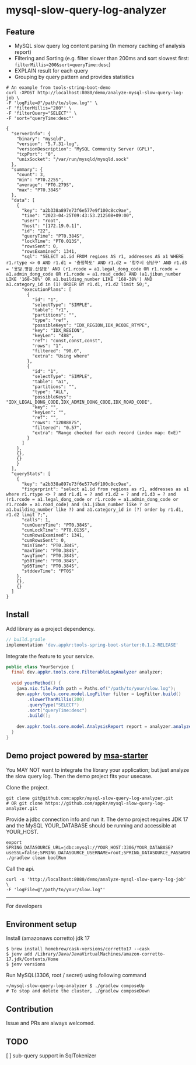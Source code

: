 # mysql-slow-query-log-analyzer

## Feature

- MySQL slow query log content parsing (In memory caching of analysis report)
- Filtering and Sorting (e.g. filter slower than 200ms and sort slowest first: `filterMillis=200&sort=queryTime:desc`)
- EXPLAIN result for each query
- Grouping by query pattern and provides statistics

```shell
# An example from tools-string-boot-demo
curl -XPOST http://localhost:8080/demo/analyze-mysql-slow-query-log-job \
-F 'logFile=@"/path/to/slow.log"' \
-F 'filterMillis="200"' \
-F 'filterQuery="SELECT"' \
-F 'sort="queryTime:desc"'

{
  "serverInfo": {
    "binary": "mysqld",
    "version": "5.7.31-log",
    "versionDescription": "MySQL Community Server (GPL)",
    "tcpPort": "0",
    "unixSocket": "/var/run/mysqld/mysqld.sock"
  },
  "summary": {
    "count": 3,
    "min": "PT0.225S",
    "average": "PT0.279S",
    "max": "PT0.384S"
  },
  "data": [
    {
      "key": "a2b338a897e73f6e577e9f100c8cc9ae",
      "time": "2023-04-25T09:43:53.212508+09:00",
      "user": "root",
      "host": "[172.19.0.1]",
      "id": "22",
      "queryTime": "PT0.384S",
      "lockTime": "PT0.013S",
      "rowsSent": 0,
      "rowsExamined": 1341,
      "sql": "SELECT a1.id FROM regions AS r1, addresses AS a1 WHERE r1.rtype <> 0 AND r1.d1 = '충청북도' AND r1.d2 = '청주시 상당구' AND r1.d3 = '용담.명암.산성동' AND (r1.rcode = a1.legal_dong_code OR r1.rcode = a1.admin_dong_code OR r1.rcode = a1.road_code) AND (a1.jibun_number LIKE '168-38%' OR a1.building_number LIKE '168-38%') AND a1.category_id in (1) ORDER BY r1.d1, r1.d2 limit 50;",
      "executionPlans": [
        {
          "id": "1",
          "selectType": "SIMPLE",
          "table": "r1",
          "partitions": "",
          "type": "ref",
          "possibleKeys": "IDX_REGION,IDX_RCODE_RTYPE",
          "key": "IDX_REGION",
          "keyLen": "488",
          "ref": "const,const,const",
          "rows": "1",
          "filtered": "90.0",
          "extra": "Using where"
        },
        {
          "id": "1",
          "selectType": "SIMPLE",
          "table": "a1",
          "partitions": "",
          "type": "ALL",
          "possibleKeys": "IDX_LEGAL_DONG_CODE,IDX_ADMIN_DONG_CODE,IDX_ROAD_CODE",
          "key": "",
          "keyLen": "",
          "ref": "",
          "rows": "12088875",
          "filtered": "0.57",
          "extra": "Range checked for each record (index map: 0xE)"
        }
      ]
    },
    {},
    {}
    }
  ],
  "queryStats": [
    {
      "key": "a2b338a897e73f6e577e9f100c8cc9ae",
      "fingerprint": "select a1.id from regions as r1, addresses as a1 where r1.rtype <> ? and r1.d1 = ? and r1.d2 = ? and r1.d3 = ? and (r1.rcode = a1.legal_dong_code or r1.rcode = a1.admin_dong_code or r1.rcode = a1.road_code) and (a1.jibun_number like ? or a1.building_number like ?) and a1.category_id in (?) order by r1.d1, r1.d2 limit ?;",
      "calls": 1,
      "cumQueryTime": "PT0.384S",
      "cumLockTime": "PT0.013S",
      "cumRowsExamined": 1341,
      "cumRowsSent": 0,
      "minTime": "PT0.384S",
      "maxTime": "PT0.384S",
      "avgTime": "PT0.384S",
      "p50Time": "PT0.384S",
      "p95Time": "PT0.384S",
      "stddevTime": "PT0S"
    },
    {},
    {}
  ]
}
```

## Install

Add library as a project dependency.

```groovy
// build.gradle
implementation 'dev.appkr:tools-spring-boot-starter:0.1.2-RELEASE'
```

Integrate the feature to your service.

```java
public class YourService {
  final dev.appkr.tools.core.FilterableLogAnalyzer analyzer;
  
  void yourMethod() {
    java.nio.file.Path path = Paths.of("/path/to/your/slow.log");
    dev.appkr.tools.core.model.LogFilter filter = LogFilter.build()
        .slowerThanMillis(200)
        .queryType("SELECT")
        .sort("queryTime:desc")
        .build();
    
    dev.appkr.tools.core.model.AnalysisReport report = analyzer.analyze(path, filter);
  }
}
```

## Demo project powered by [msa-starter](https://github.com/appkr/msa-starter)

You MAY NOT want to integrate the library your application; but just analyze the slow query log. Then the demo project fits your usecase.

Clone the project.

```shell
git clone git@github.com:appkr/mysql-slow-query-log-analyzer.git
# OR git clone https://github.com/appkr/mysql-slow-query-log-analyzer.git
```

Provide a jdbc connection info and run it. The demo project requires JDK 17 and the MySQL YOUR_DATABASE should be running and accessible at YOUR_HOST.

```shell
export SPRING_DATASOURCE_URL=jdbc:mysql://YOUR_HOST:3306/YOUR_DATABASE?useSSL=false;SPRING_DATASOURCE_USERNAME=root;SPRING_DATASOURCE_PASSWORD=root
./gradlew clean bootRun
```

Call the api.

```shell
curl -s 'http://localhost:8080/demo/analyze-mysql-slow-query-log-job' \
-F 'logFile=@"/path/to/your/slow.log"'
```

---

For developers

## Environment setup

Install (amazonaws corretto) jdk 17
```shell
$ brew install homebrew/cask-versions/corretto17 --cask
$ jenv add /Library/Java/JavaVirtualMachines/amazon-corretto-17.jdk/Contents/Home
$ jenv versions
```

Run MySQL(3306, root / secret) using following command
```shell
~/mysql-slow-query-log-analyzer $ ./gradlew composeUp
# To stop and delete the cluster, ./gradlew composeDown
```

## Contribution

Issue and PRs are always welcomed.

## TODO

[ ] sub-query support in SqlTokenizer
